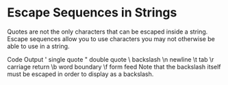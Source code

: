 # Escape Sequences in Strings

Quotes are not the only characters that can be escaped inside a string. Escape sequences allow you to use characters you may not otherwise be able to use in a string.

Code	Output
\'	single quote
\"	double quote
\\	backslash
\n	newline
\t	tab
\r	carriage return
\b	word boundary
\f	form feed
Note that the backslash itself must be escaped in order to display as a backslash.